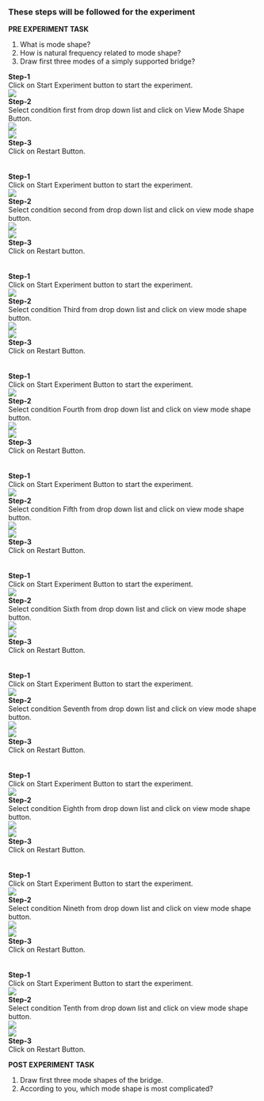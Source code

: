 ### These steps will be followed for the experiment
**PRE EXPERIMENT TASK**

1) What is mode shape?<br>
2) How is natural frequency related to mode shape?<br>
3) Draw first three modes of a simply supported bridge?<br>

**Step-1**
<br>
Click on Start Experiment button to start the experiment.
<br>
<img src="images/s1.png"/><br>
**Step-2**
<br>
Select condition first from drop down list and click on View Mode Shape Button.
<br>
<img src="images/s2.png"/>
<br>
<img src="images/s3.png"/><br>
**Step-3**
<br>
Click on Restart Button.
<br><br><br>
**Step-1**
<br>
Click on Start Experiment button to start the experiment.
<br>
<img src="images/s1.png"/>
<br>
**Step-2**
<br>
Select condition second from drop down list and click on view mode shape button.
<br>
<img src="images/s2.png"/>
<br>
<img src="images/s4.png"/>
<br>
**Step-3**
<br>
Click on Restart button.
<br><br><br>
**Step-1**
<br>
Click on Start Experiment button to start the experiment.
<br>
<img src="images/s1.png"/>
<br>
**Step-2**
<br>
Select condition Third from drop down list and click on view mode shape button.
<br>
<img src="images/s2.png"/>
<br>
<img src="images/s5.png"/>
<br>
**Step-3**
<br>
Click on Restart Button.
<br><br><br>
**Step-1**
<br>
Click on Start Experiment Button to start the experiment.
<br>
<img src="images/s1.png"/>
<br>
**Step-2**
<br>
Select condition Fourth from drop down list and click on view mode shape button.
<br>
<img src="images/s2.png"/>
<br>
<img src="images/s6.png"/><br>
**Step-3**
<br>
Click on Restart Button.
<br><br><br>
**Step-1**
<br>
Click on Start Experiment Button to start the experiment.
<br>
<img src="images/s1.png"/>
<br>
**Step-2**
<br>
Select condition Fifth from drop down list and click on view mode shape button.
<br>
<img src="images/s2.png"/>
<br>
<img src="images/s7.png"/><br>
**Step-3**
<br>
Click on Restart Button.
<br><br><br>
**Step-1**
<br>
Click on Start Experiment Button to start the experiment.
<br>
<img src="images/s1.png"/>
<br>
**Step-2**
<br>
Select condition Sixth from drop down list and click on view mode shape button.
<br>
<img src="images/s2.png"/>
<br>
<img src="images/s8.png"/><br>
**Step-3**
<br>
Click on Restart Button.
<br><br><br>
**Step-1**
<br>
Click on Start Experiment Button to start the experiment.
<br>
<img src="images/s1.png"/>
<br>
**Step-2**
<br>
Select condition Seventh from drop down list and click on view mode shape button.
<br>
<img src="images/s2.png"/>
<br>
<img src="images/s9.png"/><br>
**Step-3**
<br>
Click on Restart Button.
<br><br><br>
**Step-1**
<br>
Click on Start Experiment Button to start the experiment.
<br>
<img src="images/s1.png"/>
<br>
**Step-2**
<br>
Select condition Eighth from drop down list and click on view mode shape button.
<br>
<img src="images/s2.png"/>
<br>
<img src="images/s10.png"/><br>
**Step-3**
<br>
Click on Restart Button.
<br><br><br>
**Step-1**
<br>
Click on Start Experiment Button to start the experiment.
<br>
<img src="images/s1.png"/>
<br>
**Step-2**
<br>
Select condition Nineth from drop down list and click on view mode shape button.
<br>
<img src="images/s2.png"/>
<br>
<img src="images/s11.png"/><br>
**Step-3**
<br>
Click on Restart Button.
<br>
<br><br>
**Step-1**
<br>
Click on Start Experiment Button to start the experiment.
<br>
<img src="images/s1.png"/>
<br>
**Step-2**
<br>
Select condition Tenth from drop down list and click on view mode shape button.
<br>
<img src="images/s2.png"/>
<br>
<img src="images/s12.png"/><br>
**Step-3**
<br>
Click on Restart Button.
<br>

**POST EXPERIMENT TASK**

1) Draw first three mode shapes of the bridge.<br>
2) According to you, which mode shape is most complicated?<br>
